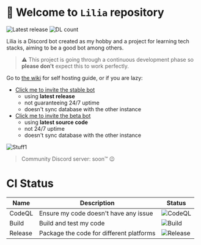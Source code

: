 # :tada: Welcome to `Lilia` repository

![Latest release](https://badgen.net/github/release/Swyreee/Lilia/stable?icon=github)
![DL count](https://badgen.net/github/assets-dl/Swyreee/Lilia?icon=github)

Lilia is a Discord bot created as my hobby and a project for learning tech stacks, aiming to be a good bot among others.

> :warning: This project is going through a continuous development phase so **please don't** expect this to work perfectly.

Go to [the wiki](https://github.com/Swyreee/Lilia/wiki) for self hosting guide, or if you are lazy:

- [Click me to invite the stable bot](https://discord.com/api/oauth2/authorize?client_id=884066006115442708&permissions=1514282150998&scope=bot%20applications.commands)
  - using **latest release**
  - not guaranteeing 24/7 uptime
  - doesn't sync database with the other instance
- [Click me to invite the beta bot](https://discord.com/oauth2/authorize?client_id=828266823697825822&scope=bot%20applications.commands&permissions=412585806918)
  - using **latest source code**
  - not 24/7 uptime
  - doesn't sync database with the other instance
  
![Stuff1](https://img.shields.io/badge/%E2%9D%A4%EF%B8%8FMade%20with%20love%20by-Swyrin%237193-red?style=for-the-badge&logo=discord)

> Community Discord server: soon:tm: :wink:

# CI Status

| Name    | Description                              | Status                                                                                      |
|---------|------------------------------------------|---------------------------------------------------------------------------------------------|
| CodeQL  | Ensure my code doesn't have any issue    | ![CodeQL](https://github.com/Swyreee/Lilia/actions/workflows/codeql-analysis.yml/badge.svg) |
| Build   | Build and test my code                   | ![Build](https://github.com/Swyreee/Lilia/actions/workflows/dotnet.yml/badge.svg)           |
| Release | Package the code for different platforms | ![Release](https://github.com/Swyreee/Lilia/actions/workflows/release.yml/badge.svg)        |
